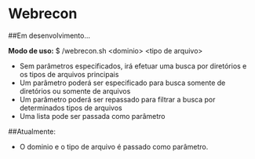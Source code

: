 # Webrecon

##Em desenvolvimento...

**Modo de uso:** $ /webrecon.sh \<dominio\> \<tipo de arquivo\> 

* Sem parâmetros especificados, irá efetuar uma busca por diretórios e os tipos de arquivos principais
* Um parâmetro poderá ser especificado para busca somente de diretórios ou somente de arquivos
* Um parâmetro poderá ser repassado para filtrar a busca por determinados tipos de arquivos
* Uma lista pode ser passada como parâmetro

##Atualmente:

* O dominio e o tipo de arquivo é passado como parâmetro.
